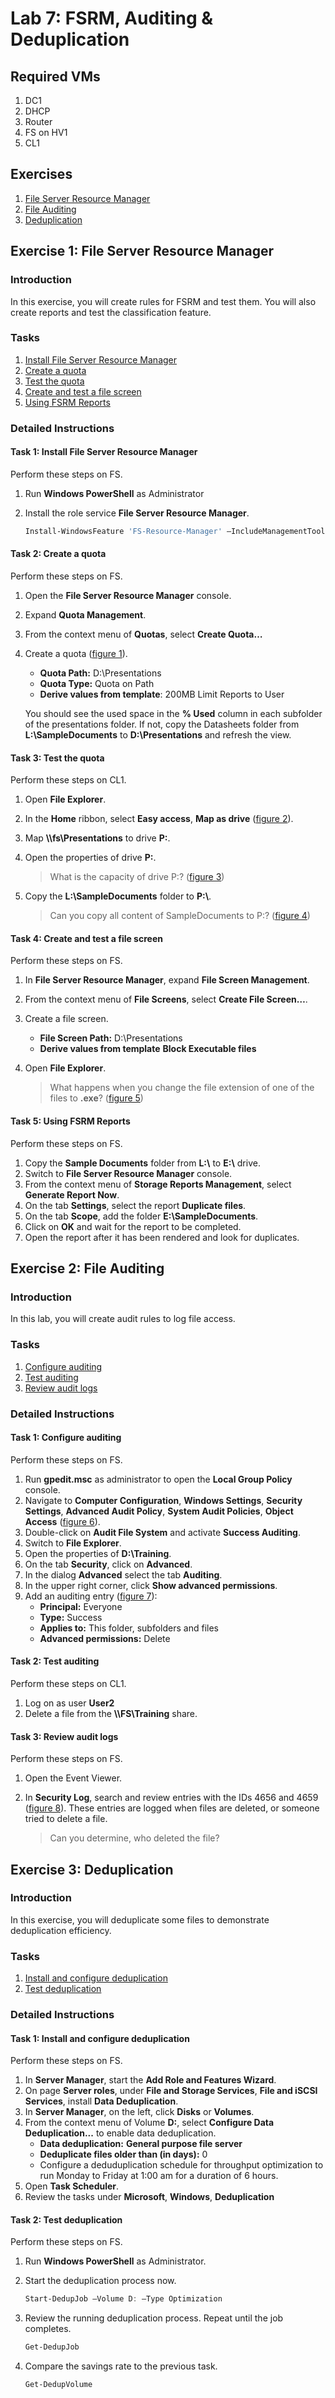 # Lab 7: FSRM, Auditing & Deduplication

## Required VMs

1. DC1
1. DHCP
1. Router
1. FS on HV1
1. CL1

## Exercises

1. [File Server Resource Manager](#exercise-1-file-server-resource-manager)
1. [File Auditing](#exercise-2-file-auditing)
1. [Deduplication](#exercise-3-deduplication)

## Exercise 1: File Server Resource Manager

### Introduction

In this exercise, you will create rules for FSRM and test them. You will also create reports and test the classification feature.

### Tasks

1. [Install File Server Resource Manager](#task-1-install-file-server-resource-manager)
1. [Create a quota](#task-2-creating-a-quota)
1. [Test the quota](#task-3-testing-the-quota)
1. [Create and test a file screen](#task-4-create-and-test-a-file-screen)
1. [Using FSRM Reports](#task-5-using-fsrm-reports)

### Detailed Instructions

#### Task 1: Install File Server Resource Manager

Perform these steps on FS.

1. Run **Windows PowerShell** as Administrator
1. Install the role service **File Server Resource Manager**.

   ````powershell
   Install-WindowsFeature 'FS-Resource-Manager' –IncludeManagementTools 
   ````

#### Task 2: Create a quota

Perform these steps on FS.

1. Open the **File Server Resource Manager** console.
1. Expand **Quota Management**.
1. From the context menu of **Quotas**, select **Create Quota…**
1. Create a quota ([figure 1]).
   * **Quota Path:** D:\Presentations
   * **Quota Type:** Quota on Path
   * **Derive values from template**: 200MB Limit Reports to User

   You should see the used space in the **% Used** column in each subfolder of the presentations folder. If not, copy the Datasheets folder from **L:\SampleDocuments** to **D:\Presentations** and refresh the view.

#### Task 3: Test the quota

Perform these steps on CL1.

1. Open **File Explorer**.
1. In the **Home** ribbon, select **Easy access**, **Map as drive** ([figure 2]).
1. Map **\\\fs\Presentations** to drive **P:**.
1. Open the properties of drive **P:**.

   > What is the capacity of drive P:? ([figure 3])

1. Copy the **L:\SampleDocuments** folder to **P:\\**.

   > Can you copy all content of SampleDocuments to P:? ([figure 4])

#### Task 4: Create and test a file screen

Perform these steps on FS.

1. In **File Server Resource Manager**, expand **File Screen Management**.
1. From the context menu of **File Screens**, select **Create File Screen…**.
1. Create a file screen.
   * **File Screen Path:** D:\Presentations
   * **Derive values from template** **Block Executable files**
1. Open **File Explorer**.

   > What happens when you change the file extension of one of the files to **.exe**? ([figure 5])

#### Task 5: Using FSRM Reports

Perform these steps on FS.

1. Copy the **Sample Documents** folder from **L:\\** to **E:\\** drive.
1. Switch to **File Server Resource Manager** console.
1. From the context menu of **Storage Reports Management**, select **Generate Report Now**.
1. On the tab **Settings**, select the report **Duplicate files**.
1. On the tab **Scope**, add the folder **E:\SampleDocuments**.
1. Click on **OK** and wait for the report to be completed.
1. Open the report after it has been rendered and look for duplicates.

## Exercise 2: File Auditing

### Introduction

In this lab, you will create audit rules to log file access.

### Tasks

1. [Configure auditing](#task-1-configure-auditing)
1. [Test auditing](#task-2-test-auditing)
1. [Review audit logs](#task-3-review-audit-logs)

### Detailed Instructions

#### Task 1: Configure auditing

Perform these steps on FS.

1. Run **gpedit.msc** as administrator to open the **Local Group Policy** console.
1. Navigate to **Computer Configuration**, **Windows Settings**, **Security Settings**, **Advanced Audit Policy**, **System Audit Policies**, **Object Access** ([figure 6]).
1. Double-click on **Audit File System** and activate **Success Auditing**.
1. Switch to **File Explorer**.
1. Open the properties of **D:\Training**.
1. On the tab **Security**, click on **Advanced**.
1. In the dialog **Advanced** select the tab **Auditing**.
1. In the upper right corner, click **Show advanced permissions**.
1. Add an auditing entry ([figure 7]):
   * **Principal:** Everyone
   * **Type:** Success
   * **Applies to:** This folder, subfolders and files
   * **Advanced permissions:** Delete

#### Task 2: Test auditing

Perform these steps on CL1.

1. Log on as user **User2**
1. Delete a file from the **\\\FS\Training** share.

#### Task 3: Review audit logs

Perform these steps on FS.

1. Open the Event Viewer.
1. In **Security Log**, search and review entries with the IDs 4656 and 4659 ([figure 8]). These entries are logged when files are deleted, or someone tried to delete a file.

   > Can you determine, who deleted the file?

## Exercise 3: Deduplication

### Introduction

In this exercise, you will deduplicate some files to demonstrate deduplication efficiency.

### Tasks

1. [Install and configure deduplication](#task-1-install-and-configure-deduplication)
1. [Test deduplication](#task-2-test-deduplication)

### Detailed Instructions

#### Task 1: Install and configure deduplication

Perform these steps on FS.

1. In **Server Manager**, start the **Add Role and Features Wizard**.
1. On page **Server roles**, under **File and Storage Services**, **File and iSCSI Services**, install **Data Deduplication**.
1. In **Server Manager**, on the left, click **Disks** or **Volumes**.
1. From the context menu of Volume **D:**, select **Configure Data Deduplication...** to enable data deduplication.
   * **Data deduplication:** **General purpose file server**
   * **Deduplicate files older than (in days):** 0
   * Configure a deduduplication schedule for throughput optimization to run Monday to Friday at 1:00 am for a duration of 6 hours.
1. Open **Task Scheduler**.
1. Review the tasks under **Microsoft**, **Windows**, **Deduplication**

#### Task 2: Test deduplication

Perform these steps on FS.

1. Run **Windows PowerShell** as Administrator.
1. Start the deduplication process now.

   ````powershell
   Start-DedupJob –Volume D: –Type Optimization
   ````

1. Review the running deduplication process. Repeat until the job completes.

   ````powershell
   Get-DedupJob
   ````

1. Compare the savings rate to the previous task.

   ````powershell
   Get-DedupVolume
   ````

[figure 1]: images/Lab07/figure01.png
[figure 2]: images/Lab07/figure02.png
[figure 3]: images/Lab07/figure03.png
[figure 4]: images/Lab07/figure04.png
[figure 5]: images/Lab07/figure05.png
[figure 6]: images/Lab07/figure06.png
[figure 7]: images/Lab07/figure07.png
[figure 8]: images/Lab07/figure08.png
